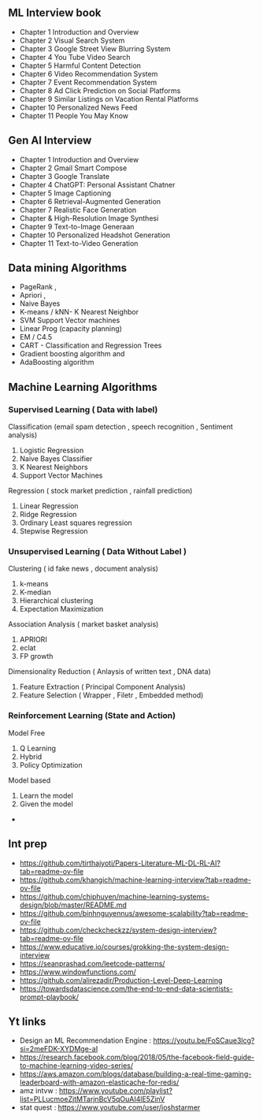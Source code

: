 ## ML Interview book
- Chapter 1 Introduction and Overview
- Chapter 2 Visual Search System
- Chapter 3 Google Street View Blurring System
- Chapter 4 You Tube Video Search
- Chapter 5 Harmful Content Detection
- Chapter 6 Video Recommendation System
- Chapter 7 Event Recommendation System
- Chapter 8 Ad Click Prediction on Social Platforms
- Chapter 9 Similar Listings on Vacation Rental Platforms
- Chapter 10 Personalized News Feed
- Chapter 11 People You May Know

## Gen AI Interview
- Chapter 1 Introduction and Overview
- Chapter 2 Gmail Smart Compose
- Chapter 3 Google Translate
- Chapter 4 ChatGPT: Personal Assistant Chatner
- Chapter 5 Image Captioning
- Chapter 6 Retrieval-Augmented Generation
- Chapter 7 Realistic Face Generation
- Chapter & High-Resolution Image Synthesi
- Chapter 9 Text-to-Image Generaan
- Chapter 10 Personalized Headshot Generation
- Chapter 11 Text-to-Video Generation

## Data mining Algorithms
* PageRank ,
* Apriori  ,
* Naive Bayes 
* K-means /  kNN- K Nearest Neighbor 
* SVM Support Vector machines 
* Linear Prog (capacity planning) 
* EM /  C4.5
* CART - Classification and Regression Trees 
* Gradient boosting algorithm and
* AdaBoosting algorithm



## Machine Learning Algorithms

### Supervised  Learning ( Data with label)
Classification (email spam detection , speech recognition , Sentiment analysis)
1. Logistic Regression
2. Naive Bayes Classifier
3. K Nearest Neighbors
4. Support Vector Machines

Regression ( stock market prediction , rainfall prediction)
1. Linear Regression
2. Ridge Regression
3. Ordinary Least squares regression
4. Stepwise Regression

### Unsupervised Learning ( Data Without Label )

Clustering ( id fake news , document analysis)
1. k-means
2. K-median
3. Hierarchical clustering
4. Expectation Maximization

Association Analysis ( market basket analysis)
1. APRIORI
2. eclat
3. FP growth 

Dimensionality Reduction ( Anlaysis of written text , DNA data)
1. Feature Extraction ( Principal Component Analysis)
2. Feature Selection ( Wrapper , Filetr , Embedded method)

### Reinforcement Learning (State and Action)
Model Free
1. Q Learning
2. Hybrid
3. Policy Optimization

Model based
1. Learn the model
2. Given the model 


- 
## Int prep
* https://github.com/tirthajyoti/Papers-Literature-ML-DL-RL-AI?tab=readme-ov-file
* https://github.com/khangich/machine-learning-interview?tab=readme-ov-file
* https://github.com/chiphuyen/machine-learning-systems-design/blob/master/README.md
* https://github.com/binhnguyennus/awesome-scalability?tab=readme-ov-file
* https://github.com/checkcheckzz/system-design-interview?tab=readme-ov-file
* https://www.educative.io/courses/grokking-the-system-design-interview
* https://seanprashad.com/leetcode-patterns/
* https://www.windowfunctions.com/
* https://github.com/alirezadir/Production-Level-Deep-Learning
* https://towardsdatascience.com/the-end-to-end-data-scientists-prompt-playbook/

## Yt links 
* Design an ML Recommendation Engine : https://youtu.be/FoSCaue3lcg?si=2meFDK-XYDMge-aI
* https://research.facebook.com/blog/2018/05/the-facebook-field-guide-to-machine-learning-video-series/
* https://aws.amazon.com/blogs/database/building-a-real-time-gaming-leaderboard-with-amazon-elasticache-for-redis/
* amz intvw : https://www.youtube.com/playlist?list=PLLucmoeZjtMTarjnBcV5qOuAI4lE5ZinV
* stat quest : https://www.youtube.com/user/joshstarmer


